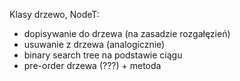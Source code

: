Klasy drzewo, NodeT:
- dopisywanie do drzewa (na zasadzie rozgałęzień)
- usuwanie z drzewa (analogicznie)
- binary search tree na podstawie ciągu
- pre-order drzewa (???) + metoda
